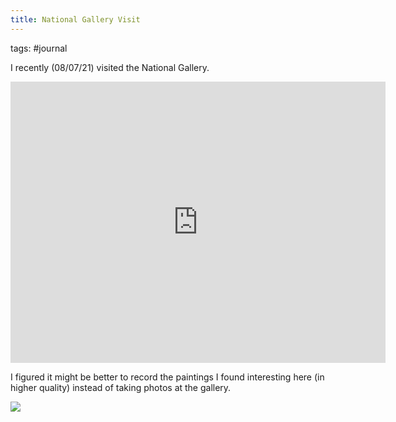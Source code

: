 ```yaml
---
title: National Gallery Visit
---
```


tags: #journal



I recently (08/07/21) visited the National Gallery.

<iframe width="600"
		height="450"
		style="border:0"
		loading="lazy"
		allowfullscreen
		frameborder="0" style="border:0"
		src="https://www.google.com/maps/embed/v1/place?q=place_id:ChIJeclqF84EdkgRtKAjTmWFr0I&key=AIzaSyBsN0OeVfZHaTFK3hzRNrms38rLeZcwoJc">
</iframe>

<br>



I figured it might be better to record the paintings I found interesting here (in higher quality) instead of taking photos at the gallery.


<img src="assets\images\SaintsFabianandSebastian"/>